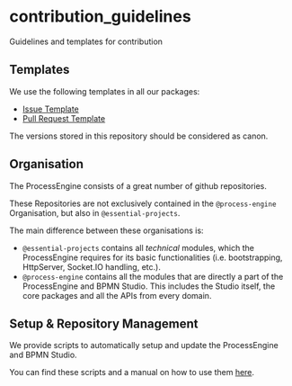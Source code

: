 # contribution_guidelines

Guidelines and templates for contribution

## Templates

We use the following templates in all our packages:
- [Issue Template](./gitub/ISSUE_TEMPLATE.md)
- [Pull Request Template](./gitub/PULL_REQUEST_TEMPLATE.md)

The versions stored in this repository should be considered as canon.

## Organisation

The ProcessEngine consists of a great number of github repositories.

These Repositories are not exclusively contained in the `@process-engine`
Organisation, but also in `@essential-projects`.

The main difference between these organisations is:
- `@essential-projects` contains all *technical* modules,
which the ProcessEngine requires for its basic functionalities
(i.e. bootstrapping, HttpServer, Socket.IO handling, etc.).
- `@process-engine` contains all the modules that are directly a part of the
ProcessEngine and BPMN Studio. This includes the Studio itself, the core packages
and all the APIs from every domain.

## Setup & Repository Management

We provide scripts to automatically setup and update the ProcessEngine
and BPMN Studio.

You can find these scripts and a manual on how to use them [here](./scripts/setup).
